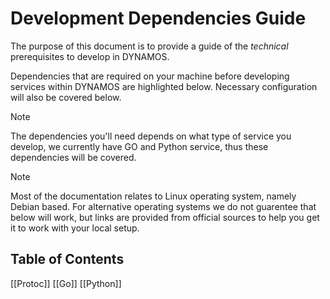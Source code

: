 # Development Dependencies Guide
The purpose of this document is to provide a guide of the *technical* prerequisites  to develop in DYNAMOS.

Dependencies that are required on your machine before developing services within DYNAMOS are highlighted below. Necessary configuration will also be covered below.

> [!NOTE]
> The dependencies you'll need depends on what type of service you develop, we currently have GO and Python service, thus these dependencies will be covered.

> [!NOTE]
> Most of the documentation relates to Linux operating system, namely Debian based. For alternative operating systems we do not guarentee that below will work, but links are provided from official sources to help you get it to work with your local setup. 

## Table of Contents
[[Protoc]]
[[Go]]
[[Python]]
